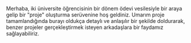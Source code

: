 Merhaba, iki üniversite öğrencisinin bir dönem ödevi vesilesiyle bir araya gelip bir "proje" oluşturma serüvenine hoş geldiniz.
Umarım proje tamamlandığında burayı oldukça detaylı ve anlaşılır bir şekilde doldurarak, benzer projeler gerçekleştirmek isteyen arkadaşlara bir faydamız sağlayabiliriz.
